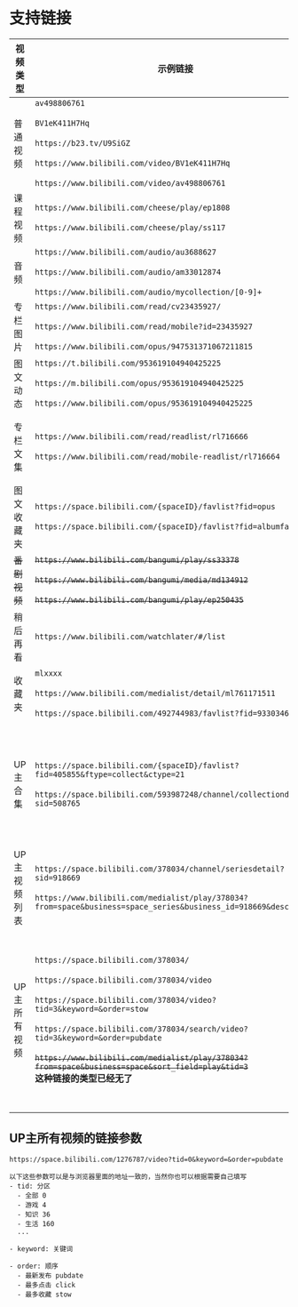 # 支持链接

|视频类型     |示例链接|备注|
|-              |-      |-   |
|普通视频|`av498806761`<br/><br/>`BV1eK411H7Hq`<br/><br/>`https://b23.tv/U9SiGZ`<br/><br/>`https://www.bilibili.com/video/BV1eK411H7Hq` <br/><br/>`https://www.bilibili.com/video/av498806761`| 包括互动视频   |
|课程视频|`https://www.bilibili.com/cheese/play/ep1808`<br/><br/>`https://www.bilibili.com/cheese/play/ss117`|-   |
|音频|`https://www.bilibili.com/audio/au3688627`<br/><br/>`https://www.bilibili.com/audio/am33012874`<br/><br/>`https://www.bilibili.com/audio/mycollection/[0-9]+`|-   |
|专栏图片|`https://www.bilibili.com/read/cv23435927/`<br/><br/>`https://www.bilibili.com/read/mobile?id=23435927`<br/><br/>`https://www.bilibili.com/opus/947531371067211815`| `V6.33`引入  |
|图文动态|`https://t.bilibili.com/953619104940425225`<br/><br/>`https://m.bilibili.com/opus/953619104940425225`<br/><br/>`https://www.bilibili.com/opus/953619104940425225`| `V6.33`引入  |
|专栏文集|`https://www.bilibili.com/read/readlist/rl716666`<br/><br/>`https://www.bilibili.com/read/mobile-readlist/rl716664`| `V6.33`引入。请求较多，频繁使用易触发风控  |
|图文收藏夹|`https://space.bilibili.com/{spaceID}/favlist?fid=opus`<br/><br/>`https://space.bilibili.com/{spaceID}/favlist?fid=albumfav`| `V6.33`引入。请求较多，频繁使用易触发风控  |
|~~番剧视频~~|~~`https://www.bilibili.com/bangumi/play/ss33378`~~<br/><br/>~~`https://www.bilibili.com/bangumi/media/md134912`~~<br/><br/>~~`https://www.bilibili.com/bangumi/play/ep250435`~~|**V5.9以后不再支持**  |
|稍后再看|`https://www.bilibili.com/watchlater/#/list`|-   |
|收藏夹|`mlxxxx`<br/><br/>`https://www.bilibili.com/medialist/detail/ml761171511`<br/><br/>`https://space.bilibili.com/492744983/favlist?fid=933034683`| V6.23开始，收藏夹解析也包含音频   |
|UP主合集|`https://space.bilibili.com/{spaceID}/favlist?fid=405855&ftype=collect&ctype=21`<br/><br/>`https://space.bilibili.com/593987248/channel/collectiondetail?sid=508765`| 此时，自定义文件名的参数`pDisplay`并不一定准确。<br/><br/>详见[issue #155](https://github.com/nICEnnnnnnnLee/BilibiliDown/issues/155)  |
|UP主视频列表|`https://space.bilibili.com/378034/channel/seriesdetail?sid=918669`<br/><br/>`https://www.bilibili.com/medialist/play/378034?from=space&business=space_series&business_id=918669&desc=1`|- |
|UP主所有视频|`https://space.bilibili.com/378034/`<br/><br/>`https://space.bilibili.com/378034/video`<br/><br/>`https://space.bilibili.com/378034/video?tid=3&keyword=&order=stow`<br/><br/>`https://space.bilibili.com/378034/search/video?tid=3&keyword=&order=pubdate`<br/><br/>~~`https://www.bilibili.com/medialist/play/378034?from=space&business=space&sort_field=play&tid=3`~~ <br/>**这种链接的类型已经无了**| 支持 最新发布、最多播放、最多收藏分页查询<br/><br/><br/><br/>支持关键词搜索,但此时网络请求数会增多  |

## UP主所有视频的链接参数
```
https://space.bilibili.com/1276787/video?tid=0&keyword=&order=pubdate

以下这些参数可以是与浏览器里面的地址一致的，当然你也可以根据需要自己填写
- tid: 分区
  - 全部 0
  - 游戏 4
  - 知识 36
  - 生活 160
  ...

- keyword: 关键词

- order: 顺序
  - 最新发布 pubdate 
  - 最多点击 click 
  - 最多收藏 stow
```

